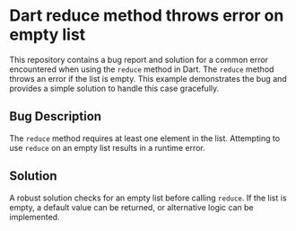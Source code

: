 # Dart reduce method throws error on empty list

This repository contains a bug report and solution for a common error encountered when using the `reduce` method in Dart. The `reduce` method throws an error if the list is empty.  This example demonstrates the bug and provides a simple solution to handle this case gracefully.

## Bug Description

The `reduce` method requires at least one element in the list. Attempting to use `reduce` on an empty list results in a runtime error.

## Solution

A robust solution checks for an empty list before calling `reduce`.  If the list is empty, a default value can be returned, or alternative logic can be implemented.
